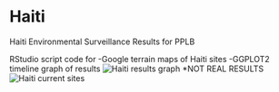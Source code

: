 # Haiti
Haiti Environmental Surveillance Results for PPLB

RStudio script code for 
-Google terrain maps of Haiti sites
-GGPLOT2 timeline graph of results
![Haiti results graph](https://raw.githubusercontent.com/kimkimroll/Haiti_environmental_surveillance/21318a59047e1b4cfc740e2a228a82279ff97f33/Haiti_results_graph.png)
*NOT REAL RESULTS
![Haiti current sites](https://raw.githubusercontent.com/kimkimroll/Haiti_environmental_surveillance/master/Haitimap.png)
